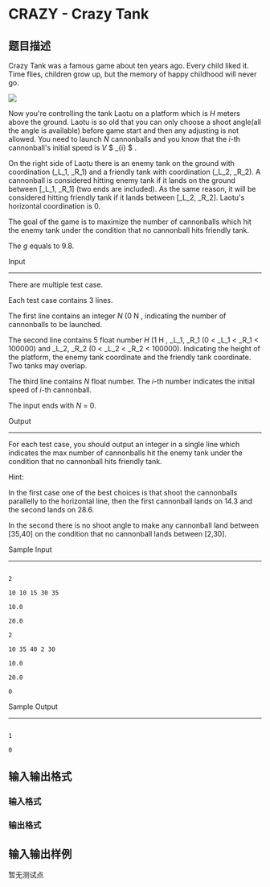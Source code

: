 # CRAZY - Crazy Tank

## 题目描述

 Crazy Tank was a famous game about ten years ago. Every child liked it. Time flies, children grow up, but the memory of happy childhood will never go.

![](https://cdn.luogu.com.cn/upload/vjudge_pic/SP15863/ac90d06ee021e3558a249d11fc2cdeb553fb3578.png)

Now you're controlling the tank Laotu on a platform which is _H_ meters above the ground. Laotu is so old that you can only choose a shoot angle(all the angle is available) before game start and then any adjusting is not allowed. You need to launch _N_ cannonballs and you know that the _i_-th cannonball's initial speed is _V_ $ _{i} $ .

On the right side of Laotu there is an enemy tank on the ground with coordination (_L_1, _R_1) and a friendly tank with coordination (_L_2, _R_2). A cannonball is considered hitting enemy tank if it lands on the ground between \[_L_1, _R_1\] (two ends are included). As the same reason, it will be considered hitting friendly tank if it lands between \[_L_2, _R_2\]. Laotu's horizontal coordination is 0.

The goal of the game is to maximize the number of cannonballs which hit the enemy tank under the condition that no cannonball hits friendly tank.

The _g_ equals to 9.8.

 Input

---------------------------------------------------

There are multiple test case.

Each test case contains 3 lines.

The first line contains an integer _N_ (0 N , indicating the number of cannonballs to be launched.

The second line contains 5 float number _H_ (1 H , _L_1, _R_1 (0 < _L_1 < _R_1 < 100000) and _L_2, _R_2 (0 < _L_2 < _R_2 < 100000). Indicating the height of the platform, the enemy tank coordinate and the friendly tank coordinate. Two tanks may overlap.

The third line contains _N_ float number. The _i_-th number indicates the initial speed of _i_-th cannonball.

The input ends with _N_ = 0.

 Output

----------------------------------------------------

For each test case, you should output an integer in a single line which indicates the max number of cannonballs hit the enemy tank under the condition that no cannonball hits friendly tank.

Hint:

In the first case one of the best choices is that shoot the cannonballs parallelly to the horizontal line, then the first cannonball lands on 14.3 and the second lands on 28.6.

In the second there is no shoot angle to make any cannonball land between \[35,40\] on the condition that no cannonball lands between \[2,30\].

 Sample Input

----------------------------------------------------------

```

2

10 10 15 30 35

10.0

20.0

2

10 35 40 2 30

10.0

20.0

0

```

 Sample Output

-----------------------------------------------------------

```

1

0

```

## 输入输出格式

### 输入格式

### 输出格式

## 输入输出样例

暂无测试点

